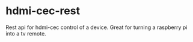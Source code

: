 # hdmi-cec-rest
Rest api for hdmi-cec control of a device. Great for turning a raspberry pi into a tv remote.
